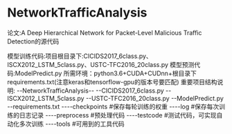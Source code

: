 # NetworkTrafficAnalysis
论文:A Deep Hierarchical Network for Packet-Level Malicious Traffic Detection的源代码

模型训练代码:项目根目录下:CICIDS2017_6class.py、ISCX2012_LSTM_5class.py、USTC-TFC2016_20class.py
模型预测代码:ModelPredict.py
所需环境：python3.6+CUDA+CUDnn+根目录下requirements.txt(注意keras和tensorflow-gpu的版本号要匹配)
重要项目结构说明:
--NetworkTrafficAnalysis--
    --CICIDS2017_6class.py
    --ISCX2012_LSTM_5class.py
    --USTC-TFC2016_20class.py
    --ModelPredict.py
    --requirements.txt
    ----checkpoints  #保存每轮训练的权重
    ----log #保存每次训练的日志记录
    ----preprocess #预处理代码
    ----testcode #测试代码，可实现自动化多次训练
    ----tools #可用到的工具代码


